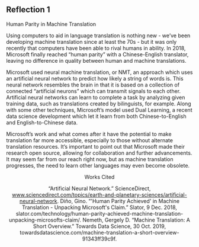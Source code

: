 ## Reflection 1


Human Parity in Machine Translation

Using computers to aid in language translation is nothing new - we’ve been developing machine translation since at least the 70s - but it was only recently that computers have been able to rival humans in ability. In 2018, Microsoft finally reached “human parity” with a Chinese-English translator, leaving no difference in quality between human and machine translations.  

Microsoft used neural machine translation, or NMT, an approach which uses an artificial neural network to predict how likely a string of words is. This neural network resembles the brain in that it is based on a collection of connected “artificial neurons” which can transmit signals to each other. Artificial neural networks can learn to complete a task by analyzing given training data, such as translations created by bilinguists, for example. Along with some other techniques, Microsoft’s model used Dual Learning, a recent data science development which let it learn from both Chinese-to-English and English-to-Chinese data. 

Microsoft’s work and what comes after it have the potential to make translation far more accessible, especially to those without alternate translation resources. It’s important to point out that Microsoft made their research open source, allowing for collaboration and further advancements. It may seem far from our reach right now, but as machine translation progresses, the need to learn other languages may even become obsolete. 




<div align="center">Works Cited

“Artificial Neural Network.” ScienceDirect, www.sciencedirect.com/topics/earth-and-planetary-sciences/artificial-neural-network.
Diño, Gino. “'Human Parity Achieved' in Machine Translation - Unpacking Microsoft's Claim.” Slator, 9 Dec. 2018, slator.com/technology/human-parity-achieved-machine-translation-unpacking-microsofts-claim/.
Nemeth, Gergely D. “Machine Translation: A Short Overview.” Towards Data Science, 30 Oct. 2019, towardsdatascience.com/machine-translation-a-short-overview-91343ff39c9f. 

